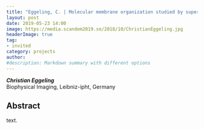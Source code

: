 ```yaml
---
title: "Eggeling, C. | Molecular membrane organization studied by super-resolution fluorescence spectroscopy"
layout: post
date: 2019-05-23 14:00
image: https://media.scandem2019.se/2018/10/ChristianEggeling.jpg
headerImage: true
tag:
- invited
category: projects
author:
#description: Markdown summary with different options
---
```


_**Christian Eggeling**_<br/>
Biophysical Imaging, Leibniz-ipht, Germany<br/>

## Abstract

text.<br/>
